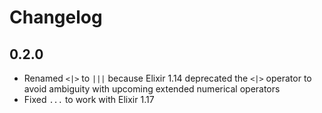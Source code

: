 # Changelog

## 0.2.0 

- Renamed `<|>` to `|||` because Elixir 1.14 deprecated the `<|>` operator to avoid ambiguity with upcoming extended numerical operators
- Fixed `...` to work with Elixir 1.17 
